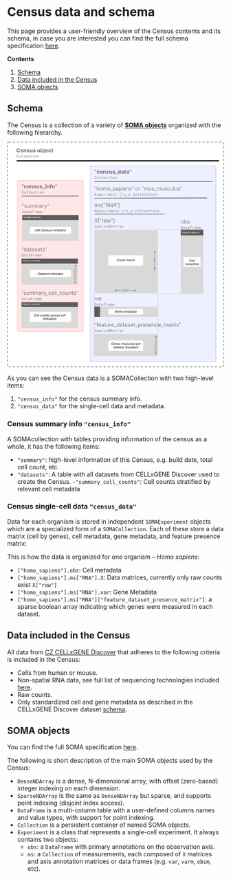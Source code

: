 # Census data and schema

This page provides a user-friendly overview of the Census contents and its schema, in case you are interested you can find the full schema specification [here](https://github.com/chanzuckerberg/cellxgene-census/blob/main/docs/cellxgene_census_schema.md). 

**Contents**

1. [Schema](#schema)
2. [Data included in the Census](#data-included-in-the-census)
1. [SOMA objects](#soma-objects)

## Schema

The Census is a collection of a variety of **[SOMA objects](#soma-objects)** organized with the following hierarchy.

![image](cellxgene_census_docsite_model.svg)

As you can see the Census data is a SOMACollection with two high-level items:

1. `"census_info"` for the census summary info.
2. `"census_data"` for the single-cell data and metadata. 

### Census summary info `"census_info"`

A SOMAcollection with tables providing information of the census as a whole, it has the following items:

- `"summary"`: high-level information of this Census, e.g. build date, total cell count, etc.
- `"datasets"`: A table with all datasets from CELLxGENE Discover used to create the Census.
-`"summary_cell_counts"`: Cell counts stratified by relevant cell metadata

### Census single-cell data `"census_data"`

Data for each organism is stored in independent `SOMAExperiment` objects which are a specialized form of a `SOMACollection`. Each of these store a data matrix (cell by genes), cell metadata, gene metadata, and feature presence matrix:

This is how the data is organized for one organism – *Homo sapiens*:

* `["homo_sapiens"].obs`: Cell metadata
* `["homo_sapiens"].ms["RNA"].X`: Data matrices, currently only raw counts exist `X["raw"]`
* `["homo_sapiens"].ms["RNA"].var`: Gene Metadata
* `["homo_sapiens"].ms["RNA"]["feature_dataset_presence_matrix"]`: a sparse boolean array indicating which genes were measured in each dataset.

## Data included in the Census

All data from [CZ CELLxGENE Discover](https://cellxgene.cziscience.com/) that adheres to the following criteria is included in the Census:

- Cells from human or mouse.
- Non-spatial RNA data, see full list of sequencing technologies included [here](https://github.com/chanzuckerberg/cellxgene-census/blob/main/docs/cellxgene_census_schema.md#assays).
- Raw counts.
- Only standardized cell and gene metadata as described in the CELLxGENE Discover dataset [schema](https://github.com/chanzuckerberg/single-cell-curation/blob/main/schema/3.0.0/schema.md).

## SOMA objects 

You can find the full SOMA specification [here](https://github.com/single-cell-data/SOMA/blob/main/abstract_specification.md#foundational-types).

The following is short description of the main SOMA objects used by the Census:

* `DenseNDArray` is a dense, N-dimensional array, with offset (zero-based) integer indexing on each dimension.
* `SparseNDArray` is the same as `DenseNDArray` but sparse, and supports point indexing (disjoint index access).
* `DataFrame` is a multi-column table with a user-defined columns names and value types, with support for point indexing. 
* `Collection` is a persistent container of named SOMA objects.
* `Experiment` is a class that represents a single-cell experiment. It always contains two objects:
	* `obs`: a  `DataFrame` with primary annotations on the observation axis.
	* `ms`: a  `Collection` of measurements, each composed of `X` matrices and axis annotation matrices or data frames (e.g. `var`, `varm`, `obsm`, etc).